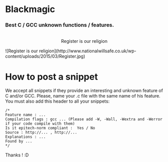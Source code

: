 # Blackmagic

### Best C / GCC unknown functions / features.

<p align="center">
  </br>
  Register is our religion
  </br>
</p>
![Register is our religion](http://www.nationalwillsafe.co.uk/wp-content/uploads/2015/03/Register.jpg)

# How to post a snippet

We accept all snippets if they provide an interesting and unknown feature of C and/or GCC.
Please, name your .c file with the same name of his feature.
You must also add this header to all your snippets: 

```
/*
Feature name : ...
Compilation flags : gcc ... (Please add -W, -Wall, -Wextra and -Werror if your code compile with them)
Is it epitech-norm compliant :  Yes / No
Source : http://... , http://...
Explanations : ...
Found by ...
*/
```

Thanks ! :D
